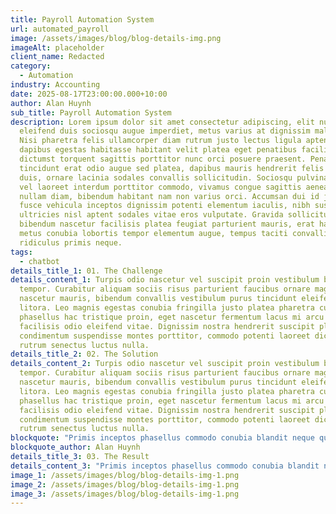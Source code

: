 ```yaml
---
title: Payroll Automation System
url: automated_payroll
image: /assets/images/blog/blog-details-img.png
imageAlt: placeholder
client_name: Redacted
category:
  - Automation
industry: Accounting
date: 2025-08-17T23:00:00.000+10:00
author: Alan Huynh
sub_title: Payroll Automation System
description: Lorem ipsum dolor sit amet consectetur adipiscing, elit nunc
  eleifend duis sociosqu augue imperdiet, metus varius at dignissim malesuada.
  Nisi pharetra felis ullamcorper diam rutrum justo lectus ligula aptent,
  dapibus egestas habitasse habitant velit platea eget penatibus facilisi fusce,
  dictumst torquent sagittis porttitor nunc orci posuere praesent. Penatibus
  tincidunt erat odio augue sed platea, dapibus mauris hendrerit felis morbi
  duis, ornare lacinia sodales convallis sollicitudin. Sociosqu pulvinar tempus
  vel laoreet interdum porttitor commodo, vivamus congue sagittis aenean turpis
  nullam diam, bibendum habitant nam non varius orci. Accumsan dui id justo
  fusce vehicula inceptos dignissim potenti elementum iaculis, nibh suspendisse
  ultricies nisl aptent sodales vitae eros vulputate. Gravida sollicitudin
  bibendum nascetur facilisis platea feugiat parturient mauris, erat habitant
  metus conubia lobortis tempor elementum augue, tempus taciti convallis aptent
  ridiculus primis neque.
tags:
  - chatbot
details_title_1: 01. The Challenge
details_content_1: Turpis odio nascetur vel suscipit proin vestibulum bibendum
  tempor. Curabitur aliquam sociis risus parturient faucibus ornare magnis
  nascetur mauris, bibendum convallis vestibulum purus tincidunt eleifend
  litora. Leo magnis egestas conubia fringilla justo platea pharetra cubilia
  phasellus hac tristique proin, eget nascetur fermentum lacus mi arcu habitant
  facilisis odio eleifend vitae. Dignissim nostra hendrerit suscipit platea
  condimentum suspendisse montes porttitor, commodo potenti laoreet dictumst
  rutrum senectus luctus nulla.
details_title_2: 02. The Solution
details_content_2: Turpis odio nascetur vel suscipit proin vestibulum bibendum
  tempor. Curabitur aliquam sociis risus parturient faucibus ornare magnis
  nascetur mauris, bibendum convallis vestibulum purus tincidunt eleifend
  litora. Leo magnis egestas conubia fringilla justo platea pharetra cubilia
  phasellus hac tristique proin, eget nascetur fermentum lacus mi arcu habitant
  facilisis odio eleifend vitae. Dignissim nostra hendrerit suscipit platea
  condimentum suspendisse montes porttitor, commodo potenti laoreet dictumst
  rutrum senectus luctus nulla.
blockquote: "Primis inceptos phasellus commodo conubia blandit neque quis, mi suspendisse vivamus cum dapibus"
blockquote_author: Alan Huynh
details_title_3: 03. The Result
details_content_3: "Primis inceptos phasellus commodo conubia blandit neque quis, mi suspendisse vivamus cum dapibus"
image_1: /assets/images/blog/blog-details-img-1.png
image_2: /assets/images/blog/blog-details-img-1.png
image_3: /assets/images/blog/blog-details-img-1.png
---
```

